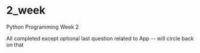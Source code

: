 # 2_week
Python Programming Week 2 

All completed except optional last question related to App -- will circle back on that 
